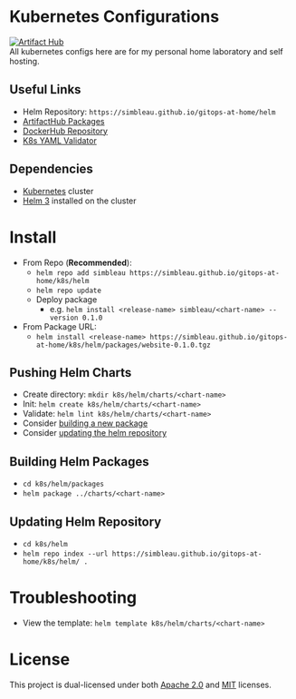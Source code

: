 # Kubernetes Configurations
[![Artifact Hub](https://img.shields.io/endpoint?url=https://artifacthub.io/badge/repository/simbleau)](https://artifacthub.io/packages/search?user=simbleau) \
All kubernetes configs here are for my personal home laboratory and self hosting.

## Useful Links
- Helm Repository: `https://simbleau.github.io/gitops-at-home/helm`
- [ArtifactHub Packages](https://artifacthub.io/packages/search?user=simbleau)
- [DockerHub Repository](https://hub.docker.com/u/simbleau)
- [K8s YAML Validator](https://validkube.com/)

## Dependencies
- [Kubernetes](https://kubernetes.io/) cluster
- [Helm 3](https://helm.sh/) installed on the cluster

# Install
- From Repo (**Recommended**):
  - `helm repo add simbleau https://simbleau.github.io/gitops-at-home/k8s/helm`
  - `helm repo update`
  - Deploy package
    - e.g. `helm install <release-name> simbleau/<chart-name> --version 0.1.0`
- From Package URL:
  - `helm install <release-name> https://simbleau.github.io/gitops-at-home/k8s/helm/packages/website-0.1.0.tgz`

## Pushing Helm Charts
- Create directory: `mkdir k8s/helm/charts/<chart-name>`
- Init: `helm create k8s/helm/charts/<chart-name>`
- Validate: `helm lint k8s/helm/charts/<chart-name>`
- Consider [building a new package](#building-helm-packages)
- Consider [updating the helm repository](#updating-helm-repository)

## Building Helm Packages
- `cd k8s/helm/packages`
- `helm package ../charts/<chart-name>`

## Updating Helm Repository
- `cd k8s/helm`
- `helm repo index --url https://simbleau.github.io/gitops-at-home/k8s/helm/ .`

# Troubleshooting
- View the template: `helm template k8s/helm/charts/<chart-name>`

# License
This project is dual-licensed under both [Apache 2.0](LICENSE-APACHE) and [MIT](LICENSE-MIT) licenses.

